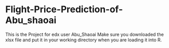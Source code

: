 # Flight-Price-Prediction-of-Abu_shaoai
This is the Project for edx user Abu_Shaoai
Make sure you downloaded the xlsx file and put it in your working directory when you are loading it into R. 
